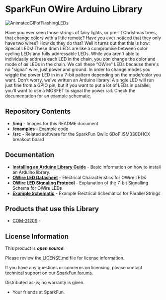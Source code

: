 SparkFun OWire Arduino Library
========================================

![AnimatedGIFofFlashingLEDs](https://github.com/sparkfun/SparkFun_OWire_Arduino_Library/raw/main/img/OWireDemo.gif)

Have you ever seen those strings of fairy lights, or pre-lit Christmas trees, that change colors with a little remote? Have you ever noticed that they only have two wires? How do they do that? Well it turns out that this is how: Special LEDs! These 4mm LEDs are like a compromise between color cycling LEDs and fully addressable LEDs. While you aren't able to individually address each LED in the chain, you _can_ change the color and mode of _all_ LEDs in the chain. We call these "OWire" LEDs because there's no "signal" wire, just power and ground. In order to change modes you wiggle the power LED in in a 7-bit pattern depending on the mode/color you want. Don't worry, we've written an Arduino library! A single LED will run just fine from a GPIO pin, but if you want to put a lot of LEDs in parallel, you'll want to use a MOSFET to signal the power rail. Check the documentation for an example schematic. 

Repository Contents
-------------------

* **/img** - Images for this README document
* **/examples** - Example code 
* **/src** - Related software for the SparkFun Qwiic 6DoF ISM330DHCX breakout board

Documentation
--------------
* **[Installing an Arduino Library Guide](https://learn.sparkfun.com/tutorials/installing-an-arduino-library)** - Basic information on how to install an Arduino library.
* **[OWire LED Datasheet](https://cdn.sparkfun.com/assets/4/6/6/f/4/0-Wire_RGB_LED_Datasheet.pdf)** - Electrical Characteristics for OWire LEDs
* **[OWire LED Signaling Protocol](https://cdn.sparkfun.com/assets/9/f/1/c/6/CZineLight_0-Wire_Communication_Protocol.pdf)** - Explanation of the 7-bit Signalling Schema for OWire LEDs
* **[Example Schematic](https://cdn.sparkfun.com/assets/7/9/e/1/3/OWire_Example.pdf)** - Example Electrical Schematics for Parallel Strings

Products that use this Library
----------------

* [COM-21209](https://www.sparkfun.com/products/21209) - 

License Information
-------------------

This product is _**open source**_! 

Please review the LICENSE.md file for license information. 

If you have any questions or concerns on licensing, please contact technical support on our [SparkFun forums](https://forum.sparkfun.com/viewforum.php?f=152).

Distributed as-is; no warranty is given.

- Your friends at SparkFun.

_<COLLABORATION CREDIT>_
